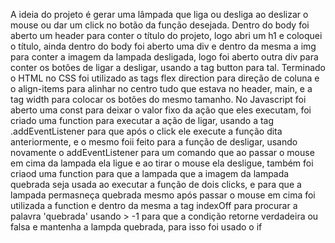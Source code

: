 A ideia do projeto é gerar uma lâmpada que liga ou desliga ao deslizar o mouse ou dar um click no botão da função desejada.
Dentro do body foi aberto um header para conter o título do projeto, logo abri um h1 e coloquei o título, ainda dentro do body foi aberto uma div e dentro da mesma a img para conter a imagem da lampada desligada, logo foi aberto outra div para conter os botôes de ligar a desligar, usando a tag button para tal.
Terminado o HTML no CSS foi utilizado as tags flex direction para direção de coluna e o align-items para alinhar no centro tudo que estava no header, main, e a tag width para colocar os botões do mesmo tamanho.
No Javascript foi aberto uma const para deixar o valor fixo da ação que eles executam, foi criado uma function para executar a ação de ligar, usando a tag .addEventListener para que após o click ele execute a função dita anteriormente, e o mesmo foii feito para a função de desligar, usando novamente o addEventListener para um comando que ao passar o mouse em cima da lampada ela ligue e ao tirar o mouse ela desligue, também foi criaod uma function para que a lampada que a imagem da lampada quebrada seja usada ao executar a função de dois clicks, e para que a lampada permasneça quebrada mesmo após passar o mouse em cima foi utilizada a function e dentro da mesma a tag indexOff para procurar a palavra 'quebrada' usando > -1 para que a condição retorne verdadeira ou falsa e mantenha a lampda quebrada, para isso foi usado o if
